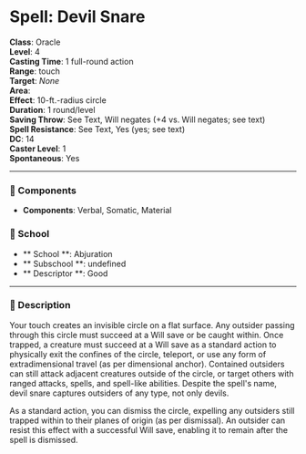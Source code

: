 
# Spell: Devil Snare
**Class**: Oracle  
**Level**: 4  
**Casting Time**: 1 full-round action  
**Range**: touch  
**Target**: _None_  
**Area**:   
**Effect**: 10-ft.-radius circle  
**Duration**: 1 round/level  
**Saving Throw**: See Text, Will negates (+4 vs. Will negates; see text)  
**Spell Resistance**: See Text, Yes (yes; see text)  
**DC**: 14  
**Caster Level**: 1  
**Spontaneous**: Yes

---

### 🔮 Components
- **Components**: Verbal, Somatic, Material

### 🏫 School
- ** School **: Abjuration
- ** Subschool **: undefined
- ** Descriptor **: Good
---

### 📜 Description
Your touch creates an invisible circle on a flat surface. Any outsider passing through this circle must succeed at a Will save or be caught within. Once trapped, a creature must succeed at a Will save as a standard action to physically exit the confines of the circle, teleport, or use any form of extradimensional travel (as per dimensional anchor). Contained outsiders can still attack adjacent creatures outside of the circle, or target others with ranged attacks, spells, and spell-like abilities. Despite the spell's name, devil snare captures outsiders of any type, not only devils.

As a standard action, you can dismiss the circle, expelling any outsiders still trapped within to their planes of origin (as per dismissal). An outsider can resist this effect with a successful Will save, enabling it to remain after the spell is dismissed.
